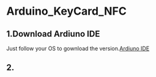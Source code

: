 # Arduino_KeyCard_NFC  
## 1.Download Ardiuno IDE  
  Just follow your OS to gownload the version.[Ardiuno IDE](https://www.arduino.cc/en/software)  
## 2.
